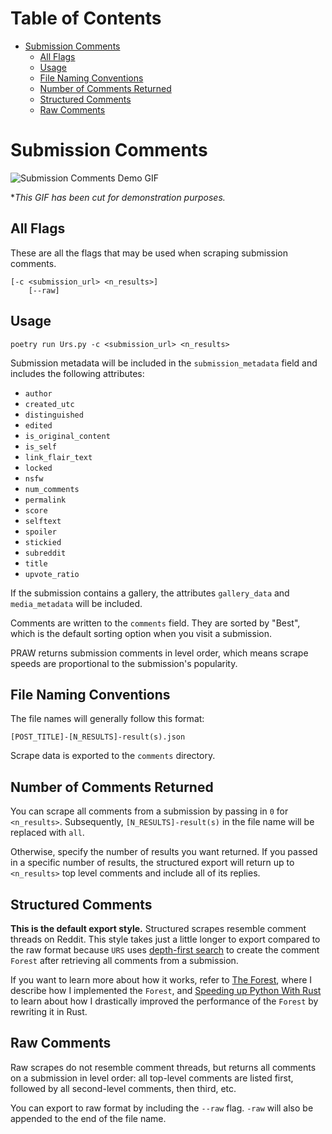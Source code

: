 # Table of Contents

- [Submission Comments](#submission-comments)
  - [All Flags](#all-flags)
  - [Usage](#usage)
  - [File Naming Conventions](#file-naming-conventions)
  - [Number of Comments Returned](#number-of-comments-returned)
  - [Structured Comments](#structured-comments)
  - [Raw Comments](#raw-comments)

# Submission Comments

![Submission Comments Demo GIF][submission comments demo]

\*_This GIF has been cut for demonstration purposes._

## All Flags

These are all the flags that may be used when scraping submission comments.

```
[-c <submission_url> <n_results>]
    [--raw]
```

## Usage

```
poetry run Urs.py -c <submission_url> <n_results>
```

Submission metadata will be included in the `submission_metadata` field and includes the following attributes:

- `author`
- `created_utc`
- `distinguished`
- `edited`
- `is_original_content`
- `is_self`
- `link_flair_text`
- `locked`
- `nsfw`
- `num_comments`
- `permalink`
- `score`
- `selftext`
- `spoiler`
- `stickied`
- `subreddit`
- `title`
- `upvote_ratio`

If the submission contains a gallery, the attributes `gallery_data` and `media_metadata` will be included.

Comments are written to the `comments` field. They are sorted by "Best", which is the default sorting option when you visit a submission.

PRAW returns submission comments in level order, which means scrape speeds are proportional to the submission's popularity.

## File Naming Conventions

The file names will generally follow this format:

```
[POST_TITLE]-[N_RESULTS]-result(s).json
```

Scrape data is exported to the `comments` directory.

## Number of Comments Returned

You can scrape all comments from a submission by passing in `0` for `<n_results>`. Subsequently, `[N_RESULTS]-result(s)` in the file name will be replaced with `all`.

Otherwise, specify the number of results you want returned. If you passed in a specific number of results, the structured export will return up to `<n_results>` top level comments and include all of its replies.

## Structured Comments

**This is the default export style.** Structured scrapes resemble comment threads on Reddit. This style takes just a little longer to export compared to the raw format because `URS` uses [depth-first search][depth-first search] to create the comment `Forest` after retrieving all comments from a submission.

If you want to learn more about how it works, refer to [The Forest](../implementation-details/the-forest.md), where I describe how I implemented the `Forest`, and [Speeding up Python With Rust](../implementation-details/speeding-up-python-with-rust.md) to learn about how I drastically improved the performance of the `Forest` by rewriting it in Rust.

## Raw Comments

Raw scrapes do not resemble comment threads, but returns all comments on a submission in level order: all top-level comments are listed first, followed by all second-level comments, then third, etc.

You can export to raw format by including the `--raw` flag. `-raw` will also be appended to the end of the file name.

[depth-first search]: https://www.interviewcake.com/concept/java/dfs
[submission comments demo]: https://github.com/JosephLai241/URS/blob/demo-gifs/praw_scrapers/static_scrapers/submission_comments_demo.gif?raw=true
